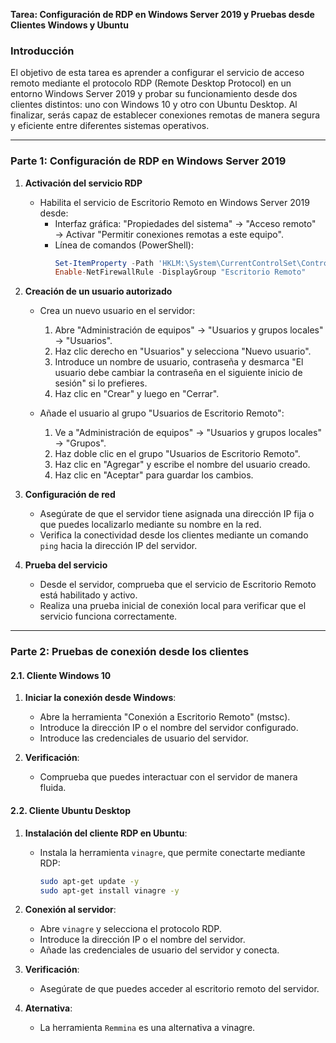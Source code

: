 **Tarea: Configuración de RDP en Windows Server 2019 y Pruebas desde Clientes Windows y Ubuntu**

### Introducción

El objetivo de esta tarea es aprender a configurar el servicio de acceso remoto mediante el protocolo RDP (Remote Desktop Protocol) en un entorno Windows Server 2019 y probar su funcionamiento desde dos clientes distintos: uno con Windows 10 y otro con Ubuntu Desktop. Al finalizar, serás capaz de establecer conexiones remotas de manera segura y eficiente entre diferentes sistemas operativos.

---

### Parte 1: Configuración de RDP en Windows Server 2019

1. **Activación del servicio RDP**

   - Habilita el servicio de Escritorio Remoto en Windows Server 2019 desde:
     - Interfaz gráfica: "Propiedades del sistema" → "Acceso remoto" → Activar "Permitir conexiones remotas a este equipo".
     - Línea de comandos (PowerShell):
       ```powershell
       Set-ItemProperty -Path 'HKLM:\System\CurrentControlSet\Control\Terminal Server' -Name "fDenyTSConnections" -Value 0
       Enable-NetFirewallRule -DisplayGroup "Escritorio Remoto"
       ```

2. **Creación de un usuario autorizado**

   - Crea un nuevo usuario en el servidor:
     1. Abre "Administración de equipos" → "Usuarios y grupos locales" → "Usuarios".
     2. Haz clic derecho en "Usuarios" y selecciona "Nuevo usuario".
     3. Introduce un nombre de usuario, contraseña y desmarca "El usuario debe cambiar la contraseña en el siguiente inicio de sesión" si lo prefieres.
     4. Haz clic en "Crear" y luego en "Cerrar".

   - Añade el usuario al grupo "Usuarios de Escritorio Remoto":
     1. Ve a "Administración de equipos" → "Usuarios y grupos locales" → "Grupos".
     2. Haz doble clic en el grupo "Usuarios de Escritorio Remoto".
     3. Haz clic en "Agregar" y escribe el nombre del usuario creado.
     4. Haz clic en "Aceptar" para guardar los cambios.

3. **Configuración de red**
   - Asegúrate de que el servidor tiene asignada una dirección IP fija o que puedes localizarlo mediante su nombre en la red.
   - Verifica la conectividad desde los clientes mediante un comando `ping` hacia la dirección IP del servidor.

4. **Prueba del servicio**
   - Desde el servidor, comprueba que el servicio de Escritorio Remoto está habilitado y activo.
   - Realiza una prueba inicial de conexión local para verificar que el servicio funciona correctamente.

---

### Parte 2: Pruebas de conexión desde los clientes

#### 2.1. Cliente Windows 10
1. **Iniciar la conexión desde Windows**:
   - Abre la herramienta "Conexión a Escritorio Remoto" (mstsc).
   - Introduce la dirección IP o el nombre del servidor configurado.
   - Introduce las credenciales de usuario del servidor.

2. **Verificación**:
   - Comprueba que puedes interactuar con el servidor de manera fluida.

#### 2.2. Cliente Ubuntu Desktop
1. **Instalación del cliente RDP en Ubuntu**:
   - Instala la herramienta `vinagre`, que permite conectarte mediante RDP:
     ```bash
     sudo apt-get update -y
     sudo apt-get install vinagre -y
     ```

2. **Conexión al servidor**:
   - Abre `vinagre` y selecciona el protocolo RDP.
   - Introduce la dirección IP o el nombre del servidor.
   - Añade las credenciales de usuario del servidor y conecta.

3. **Verificación**:
   - Asegúrate de que puedes acceder al escritorio remoto del servidor.

4. **Aternativa**:
   - La herramienta `Remmina` es una alternativa a vinagre.
